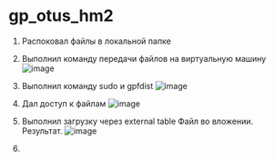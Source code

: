# gp_otus_hm2
1) Распоковал файлы в локальной папке

2) Выполнил команду передачи файлов на виртуальную машину
   ![image](https://github.com/user-attachments/assets/3698bbe1-cffd-4188-9a59-ad7202cfd13f)

3) Выполнил команду sudo и gpfdist
   ![image](https://github.com/user-attachments/assets/cb19bb71-0133-4b7e-ac31-ac71f45211c8)


4) Дал доступ к файлам
   ![image](https://github.com/user-attachments/assets/90a9822c-4d1f-4ef3-985b-6b28122bff4a)

5) Выполнил загрузку через external table
   Файл во вложении. Результат.
   ![image](https://github.com/user-attachments/assets/563836a3-5a3d-4468-a18a-d43494ea49b7)

6)





